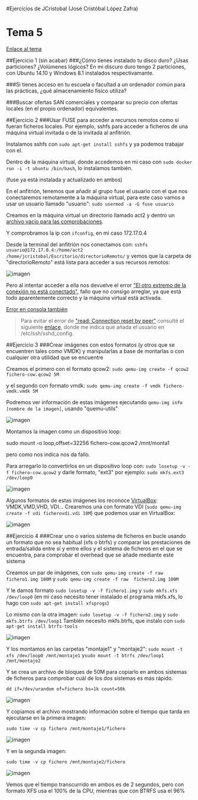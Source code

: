 #Ejercicios de JCristobal (José Cristóbal López Zafra)

# Tema 5

[Enlace al tema](http://jj.github.io/IV/documentos/temas/Almacenamiento)


##Ejercicio 1 (sin acabar)
###¿Cómo tienes instalado tu disco duro? ¿Usas particiones? ¿Volúmenes lógicos?
En mi discuro duro tengo 2 particiones, con Ubuntu 14.10 y Windows 8.1 instalados respectivamante.

###Si tienes acceso en tu escuela o facultad a un ordenador común para las prácticas, ¿qué almacenamiento físico utiliza?

###Buscar ofertas SAN comerciales y comparar su precio con ofertas locales (en el propio ordenador) equivalentes.


##Ejercicio 2
###Usar FUSE para acceder a recursos remotos como si fueran ficheros locales. Por ejemplo, sshfs para acceder a ficheros de una máquina virtual invitada o de la invitada al anfitrión. 

Instalamos sshfs con `sudo apt-get install sshfs` y ya podemos trabajar con el.

Dentro de la máquina virtual, donde accedemos en mi caso con `sudo docker run -i -t ubuntu /bin/bash`, lo instalamos también. 

(fuse ya está instalada y actualizado en ambos)

En el anfitrión, tenemos que añadir al grupo fuse el usuario con el que nos conectaremos remotamente a la máquina virtual, para este caso vamos a usar un usuario llamado "usuario": `sudo usermod -a -G fuse usuario`

Creamos en la máquina virtual un directorio llamado act2 y dentro un [archivo vacío para las comprobaciones](http://i.imgur.com/pinPjBB.png).

Y comprobramos la ip con `ifconfig`, en mi caso 172.17.0.4

Desde la terminal del anfitrión nos conectamos con: `sshfs usuario@172.17.0.4:/home/act2 /home/jcristobal/Escritorio/directorioRemoto/` y vemos que la carpeta de "directorioRemoto" está lista para acceder a sus recursos remotos:

![imagen](http://i.imgur.com/NxBOYIp.png)

Pero al intentar acceder a ella nos devuelve el error ["El otro extremo de la conexión no está conectado"](http://i.imgur.com/5eOTt4m.png), fallo que no consigo arreglar, ya que está todo aparentemente correcto y la máquina virtual está activada.

[Error en consola también](http://i.imgur.com/mhlKsOV.png)


> 
> Para evitar el error de ["read: Connection reset by peer"](http://i.imgur.com/kCKdVcv.png) consulté el siguiente [enlace](https://forum.manjaro.org/index.php?topic=11363.0), donde me indica que añada el usuario en /etc/ssh/sshd_config.
> 


##Ejercicio 3
###Crear imágenes con estos formatos (y otros que se encuentren tales como VMDK) y manipularlas a base de montarlas o con cualquier otra utilidad que se encuentre


Creamos el primero con el formato qcow2: `sudo qemu-img create -f qcow2 fichero-cow.qcow2 5M`

y el segundo con formato vmdk: `sudo qemu-img create -f vmdk fichero-vmdk.vmdk 5M`

Podremos ver información de estas imágenes ejecutando `qemu-img info [nombre de la imagen]`, usando "quemu-utils"

![imagen](http://i.imgur.com/awiDK0q.png)


Montamos la imagen como un dispositivo loop:

sudo mount -o loop,offset=32256 fichero-cow.qcow2 /mnt/monta1

pero como nos indica nos da fallo.

Para arregarlo lo convertirlos en un dispositivo loop con: `sudo losetup -v -f fichero-cow.qcow2` y darle formato, "ext3" por ejemplo: `sudo mkfs.ext3 /dev/loop0`

![imagen](http://i.imgur.com/bG66Xem.png)


Algunos formatos de estas imágenes los reconoce [VirtualBox](https://www.virtualbox.org/): VMDK,VMD,VHD, VDI... Crearemos una con formato VDI (`sudo qemu-img create -f vdi ficherovdi.vdi 10M`) que podemos usar en VirtualBox:

![imagen](http://i.imgur.com/pniTX64.png)


##Ejercicio 4
###Crear uno o varios sistema de ficheros en bucle usando un formato que no sea habitual (xfs o btrfs) y comparar las prestaciones de entrada/salida entre sí y entre ellos y el sistema de ficheros en el que se encuentra, para comprobar el overhead que se añade mediante este sistema

Creamos un par de imágenes, con `sudo qemu-img create -f raw  fichero1.img 100M` y `sudo qemu-img create -f raw  fichero2.img 100M`

Y le damos formato `sudo losetup -v -f fichero1.img` y `sudo mkfs.xfs /dev/loop0` (en mi caso necesito tener instalado el programa mkfs.xfs, lo hago con `sudo apt-get install xfsprogs`)

Lo mismo con la otra imagen: `sudo losetup -v -f fichero2.img` y `sudo mkfs.btrfs /dev/loop1`
También necesito mkfs.btrfs, que instalo con `sudo apt-get install btrfs-tools`

![imagen](http://i.imgur.com/JEvYj07.png)

Y los montamos en las carpetas "montaje1" y "montaje2": `sudo mount -t xfs /dev/loop0 /mnt/montaje1` y`sudo mount -t btrfs /dev/loop1 /mnt/montaje2`


Y se crea un archivo de bloques de 50M para copiarlo en ambos sistemas de ficheros para comprobar cuál de los dos sistemas es más rápido.

`dd if=/dev/urandom of=fichero bs=1k count=50k`

![imagen](http://i.imgur.com/gfRc4lf.png)

Y copiamos el archivo mostrando información sobre el tiempo que tarda en ejecutarse en la primera imagen:

`sudo time -v cp fichero /mnt/montaje1/fichero`

![imagen](http://i.imgur.com/GUC6SkN.png)

Y en la segunda imagen:

`sudo time -v cp fichero /mnt/montaje2/fichero`

![imagen](http://i.imgur.com/ZfoYxqD.png)


Vemos que el tiempo transcurrido en ambos es de 2 segundos, pero con formato XFS usa el 100% de la CPU, mientras que con BTRFS usa el 96%



